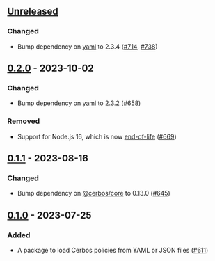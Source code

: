 ## [Unreleased]

### Changed

- Bump dependency on [yaml](https://github.com/eemeli/yaml) to 2.3.4 ([#714](https://github.com/cerbos/cerbos-sdk-javascript/pull/714), [#738](https://github.com/cerbos/cerbos-sdk-javascript/pull/738))

## [0.2.0] - 2023-10-02

### Changed

- Bump dependency on [yaml](https://github.com/eemeli/yaml) to 2.3.2 ([#658](https://github.com/cerbos/cerbos-sdk-javascript/pull/658))

### Removed

- Support for Node.js 16, which is now [end-of-life](https://github.com/nodejs/release#end-of-life-releases) ([#669](https://github.com/cerbos/cerbos-sdk-javascript/pull/669))

## [0.1.1] - 2023-08-16

### Changed

- Bump dependency on [@cerbos/core](../core/README.md) to 0.13.0 ([#645](https://github.com/cerbos/cerbos-sdk-javascript/pull/645))

## [0.1.0] - 2023-07-25

### Added

- A package to load Cerbos policies from YAML or JSON files ([#611](https://github.com/cerbos/cerbos-sdk-javascript/pull/611))

[unreleased]: https://github.com/cerbos/cerbos-sdk-javascript/compare/@cerbos/files@0.2.0...HEAD
[0.2.0]: https://github.com/cerbos/cerbos-sdk-javascript/compare/@cerbos/files@0.1.1...@cerbos/files@0.2.0
[0.1.1]: https://github.com/cerbos/cerbos-sdk-javascript/compare/@cerbos/files@0.1.0...@cerbos/files@0.1.1
[0.1.0]: https://github.com/cerbos/cerbos-sdk-javascript/compare/ffc411436a2c64e97cd2f5f8789490eb800c3b3d...@cerbos/files@0.1.0
